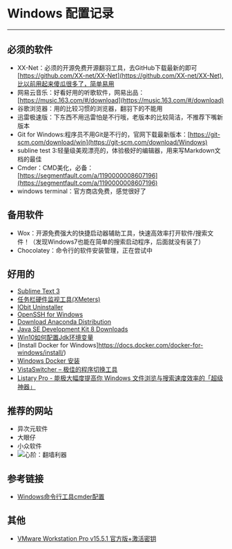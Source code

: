 # Windows 配置记录
***
## 必须的软件
- XX-Net：必须的开源免费开源翻羽工具，去GitHub下载最新的即可[https://github.com/XX-net/XX-Net](https://github.com/XX-net/XX-Net),比以前用起来傻瓜很多了，简单易用
- 网易云音乐：好看好用的听歌软件，网易出品：[https://music.163.com/#/download](https://music.163.com/#/download)
- 谷歌浏览器：用的比较习惯的浏览器，翻羽下的不能用
- 迅雷极速版：下东西不用迅雷怕是不行哦，老版本的比较简洁，不推荐下嘴新版本
- Git for Windows:程序员不用Git是不行的，官网下载最新版本：[https://git-scm.com/download/win](https://git-scm.com/download/Windows)
- subline test 3:轻量级美观漂亮的，体验极好的编辑器，用来写Markdown文档的最佳
- Cmder：CMD美化，必备：[https://segmentfault.com/a/1190000008607196](https://segmentfault.com/a/1190000008607196)
- windows terminal：官方商店免费，感觉很好了

## 备用软件
- Wox：开源免费强大的快捷启动器辅助工具，快速高效率打开软件/搜索文件！（发现Windows7也能在简单的搜索启动程序，后面就没有装了）
- Chocolatey：命令行的软件安装管理，正在尝试中

## 好用的
- [Sublime Text 3](https://www.sublimetext.com/)
- [任务栏硬件监视工具(XMeters)](https://entropy6.com/xmeters/download/)
- [IObit Uninstaller](https://www.iplaysoft.com/iobit-uninstaller.html)
- [OpenSSH for Windows](https://www.mls-software.com/opensshd.html)
- [Download Anaconda Distribution](https://www.anaconda.com/download/)
- [Java SE Development Kit 8 Downloads](http://www.oracle.com/technetwork/java/javase/downloads/jdk8-downloads-2133151.html)
- [Win10如何配置Jdk环境变量](https://jingyan.baidu.com/article/db55b609fa946e4ba20a2f56.html)
- [Install Docker for Windows]https://docs.docker.com/docker-for-windows/install/)
- [Windows Docker 安装](http://www.runoob.com/docker/windows-docker-install.html)
- [VistaSwitcher – 极佳的程序切换工具](https://www.appinn.com/vistaswitcher/)
- [Listary Pro - 能极大幅度提高你 Windows 文件浏览与搜索速度效率的「超级神器」](https://www.iplaysoft.com/listary.html)

## 推荐的网站
- 异次元软件
- 大眼仔
- 小众软件
- ![心阶：翻墙利器](https://www.xinjiecloud.co/user)


## 参考链接
- [Windows命令行工具cmder配置](https://segmentfault.com/a/1190000011361877)

## 其他
- [VMware Workstation Pro v15.5.1 官方版+激活密钥](https://www.nocmd.com/740.html)